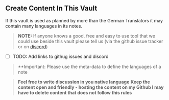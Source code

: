 ## Create Content In This Vault

If this vault is used as planned by more than the German Translators it may contain many languages in its notes. 

> **NOTE:** If anyone knows a good, free and easy to use tool that we could use beside this vault please tell us (via the github issue tracker or on [discord](https://discord.com/channels/923950910097477654/923951989216407582))

- [ ] TODO: Add links to githug issues and discord

> **Important: Please use the meta-data to define the languages of a note


> **Feel free to write discussion in you native language**
> **Keep the content open and friendly - hosting the content on my Github I may have to delete content that does not follow this rules**